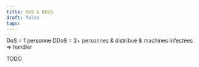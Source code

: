 ```yaml
---
title: DoS & DDoS
draft: false
tags:
---
```

DoS = 1 personne
DDoS = 2+ personnes & distribué & machines infectées => handler

TODO